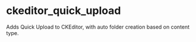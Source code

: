 ckeditor_quick_upload
=====================

Adds Quick Upload to CKEditor, with auto folder creation based on content type.
